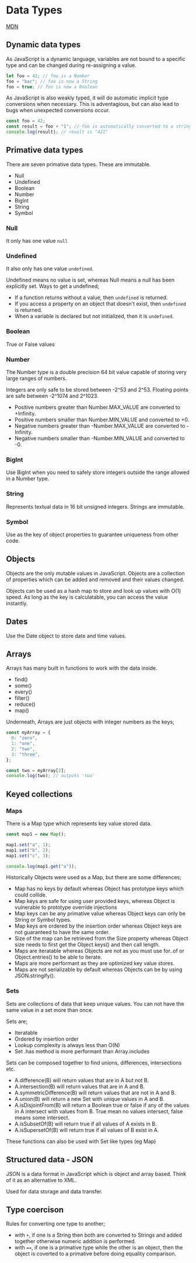 # Data Types

[MDN](https://developer.mozilla.org/en-US/docs/Web/JavaScript/Data_structures)

## Dynamic data types

As JavaScript is a dynamic language, variables are not bound to a specific type and can be changed during re-assigning a value.

```js
let foo = 42; // foo is a Number
foo = "bar"; // foo is now a String
foo = true; // foo is now a Boolean
```

As JavaScript is also weakly typed, it will do automatic implicit type conversions when necessary. This is adventagious, but can also lead to bugs when unexpected conversions occur.

```js
const foo = 42;
const result = foo + "1"; // foo is automatically converted to a string so it can be concatenated with "1"
console.log(result); // reuslt is "421"
```

## Primative data types

There are seven primative data types. These are immutable.

- Null
- Undefined
- Boolean
- Number
- BigInt
- String
- Symbol

### Null

It only has one value `null`

### Undefined

It also only has one value `undefined`.

Undefined means no value is set, whereas Null means a null has been explicitly set. Ways to get a undefined;

- If a function returns without a value, then `undefined` is returned.
- If you access a property on an object that doesn't exist, then `undefined` is returned.
- When a variable is declared but not initialized, then it is `undefined`.

### Boolean

True or False values

### Number

The Number type is a double precision 64 bit value capable of storing very large ranges of numbers.

Integers are only safe to be stored between -2^53 and 2^53.
Floating points are safe between -2^1074 and 2^1023.

- Positive numbers greater than Number.MAX_VALUE are converted to +Infinity.
- Positive numbers smaller than Number.MIN_VALUE and converted to +0.
- Negative numbers greater than -Number.MAX_VALUE are converted to -Infinity.
- Negative numbers smaller than -Number.MIN_VALUE and converted to -0.

### BigInt

Use BigInt when you need to safely store integers outside the range allowed in a Number type.

### String

Represents textual data in 16 bit unsigned integers.
Strings are immutable.

### Symbol

Use as the key of object properties to guarantee uniqueness from other code.

## Objects

Objects are the only mutable values in JavaScript. Objects are a collection of properties which can be added and removed and their values changed.

Objects can be used as a hash map to store and look up values with O(1) speed. As long as the key is calculatable, you can access the value instantly.

## Dates

Use the Date object to store date and time values.

## Arrays

Arrays has many built in functions to work with the data inside.

- find()
- some()
- every()
- filter()
- reduce()
- map()

Underneath, Arrays are just objects with integer numbers as the keys;

```js
const myArray = {
  0: "zero",
  1: "one",
  2: "two",
  3: "three",
};

const two = myArray[2];
console.log(two); // outputs 'two'
```

## Keyed collections

### Maps

There is a Map type which represents key value stored data.

```js
const map1 = new Map();

map1.set("a", 1);
map1.set("b", 2);
map1.set("c", 3);

console.log(map1.get("a"));
```

Historically Objects were used as a Map, but there are some differences;

- Map has no keys by default whereas Object has prototype keys which could collide.
- Map keys are safe for using user provided keys, whereas Object is vulnerable to prototype override injections
- Map keys can be any primative value whereas Object keys can only be String or Symbol types.
- Map keys are ordered by the insertion order whereas Object keys are not guaranteed to have the same order.
- Size of the map can be retrieved from the Size property whereas Object size needs to first get the Object.keys() and then call length.
- Maps are iteratable whereas Objects are not as you must use for..of or Object.entries() to be able to iterate.
- Maps are more performant as they are optimized key value stores.
- Maps are not serializable by default whereas Objects can be by using JSON.stringify().

### Sets

Sets are collections of data that keep unique values. You can not have the same value in a set more than once.

Sets are;

- Iteratable
- Ordered by insertion order
- Lookup complexity is always less than O(N)
- Set .has method is more performant than Array.includes

Sets can be composed together to find unions, differences, intersections etc.

- A.difference(B) will return values that are in A but not B.
- A.intersection(B) will return values that are in A and B.
- A.symmetricDifference(B) will return values that are not in A and B.
- A.union(B) will return a new Set with unique values in A and B.
- A.isDisjointFrom(B) will return a Boolean true or false if any of the values in A intersect with values from B. True mean no values intersect, false means some intersect.
- A.isSubsetOf(B) will return true if all values of A exists in B.
- A.isSupersetOf(B) will return true if all values of B exist in A.

These functions can also be used with Set like types (eg Map)

## Structured data - JSON

JSON is a data format in JavaScript which is object and array based. Think of it as an alternative to XML.

Used for data storage and data transfer.

## Type coercison

Rules for converting one type to another;

- with `+`, if one is a String then both are converted to Strings and added together otherwise numeric addition is performed.
- with `==`, if one is a primative type while the other is an object, then the object is coverted to a primative before doing equality comparison.
